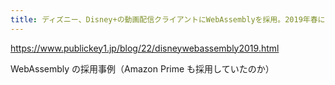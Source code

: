 ```yaml
---
title: ディズニー、Disney+の動画配信クライアントにWebAssemblyを採用。2019年春に開発開始 － Publickey
---
```


https://www.publickey1.jp/blog/22/disneywebassembly2019.html

WebAssembly の採用事例（Amazon Prime も採用していたのか）

